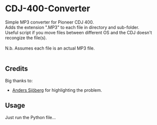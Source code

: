 # CDJ-400-Converter
Simple MP3 converter for Pioneer CDJ 400.</br>
Adds the extension ".MP3" to each file in directory and sub-folder.</br>
Useful script if you move files between different OS and the CDJ doesn't recongize the file(s).</br></br>
N.b. Assumes each file is an actual MP3 file.</br></br>
## Credits
Big thanks to: 
* [Anders Sjöberg](https://github.com/anderssjoberg97) for highlighting the problem.

## Usage
Just run the Python file...
